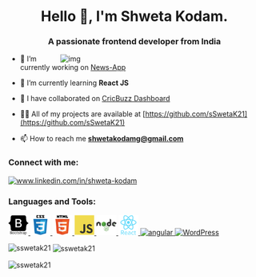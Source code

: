 

<h1 align="center">Hello 👋, I'm Shweta Kodam.</h1>
<h3 align="center">A passionate frontend developer from India</h3>

<img align="right" width="400px" src="https://i.pinimg.com/originals/e7/26/c7/e726c74ac081eed50feee1433d12c998.gif" alt="img" />



- 🔭 I’m currently working on [News-App](https://github.com/sSwetaK21/News-App)

- 🌱 I’m currently learning **React JS**

- 👯 I have collaborated on [CricBuzz Dashboard](https://github.com/sSwetaK21/CricBuzz-dashboard)

- 👨‍💻 All of my projects are available at [https://github.com/sSwetaK21](https://github.com/sSwetaK21)

- 📫 How to reach me **shwetakodamg@gmail.com**

<h3 align="left">Connect with me:</h3>
<p align="left">
<a href="https://linkedin.com/in/www.linkedin.com/in/shweta-kodam" target="blank"><img align="center" src="https://raw.githubusercontent.com/rahuldkjain/github-profile-readme-generator/master/src/images/icons/Social/linked-in-alt.svg" alt="www.linkedin.com/in/shweta-kodam" height="30" width="40" /></a>
</p>

<h3 align="left">Languages and Tools:</h3>
<p align="left"> <a href="https://getbootstrap.com" target="_blank" rel="noreferrer"> <img src="https://raw.githubusercontent.com/devicons/devicon/master/icons/bootstrap/bootstrap-plain-wordmark.svg" alt="bootstrap" width="40" height="40"/> </a> <a href="https://www.w3schools.com/css/" target="_blank" rel="noreferrer"> <img src="https://raw.githubusercontent.com/devicons/devicon/master/icons/css3/css3-original-wordmark.svg" alt="css3" width="40" height="40"/> </a> <a href="https://www.w3.org/html/" target="_blank" rel="noreferrer"> <img src="https://raw.githubusercontent.com/devicons/devicon/master/icons/html5/html5-original-wordmark.svg" alt="html5" width="40" height="40"/> </a> <a href="https://developer.mozilla.org/en-US/docs/Web/JavaScript" target="_blank" rel="noreferrer"> <img src="https://raw.githubusercontent.com/devicons/devicon/master/icons/javascript/javascript-original.svg" alt="javascript" width="40" height="40"/> </a> <a href="https://nodejs.org" target="_blank" rel="noreferrer"> <img src="https://raw.githubusercontent.com/devicons/devicon/master/icons/nodejs/nodejs-original-wordmark.svg" alt="nodejs" width="40" height="40"/> </a> <a href="https://reactjs.org/" target="_blank" rel="noreferrer"> <img src="https://raw.githubusercontent.com/devicons/devicon/master/icons/react/react-original-wordmark.svg" alt="react" width="40" height="40"/> </a><a href="https://angular.io/" target="_blank" rel="noreferrer">
  <img src="https://angular.io/assets/images/logos/angular/angular.svg" alt="angular" width="40" height="40"/>
</a>
<a href="https://wordpress.org/" target="_blank" rel="noreferrer">
  <img src="[https://www.google.com/url?sa=i&url=https%3A%2F%2Fen.wikipedia.org%2Fwiki%2FWordPress.com&psig=AOvVaw2Ehn6qXXkKBqSmcJ3XbQhL&ust=1708423211790000&source=images&cd=vfe&opi=89978449&ved=0CBEQjRxqFwoTCPCl2fSRt4QDFQAAAAAdAAAAABAD](https://www.google.com/url?sa=i&url=https%3A%2F%2Fwww.heise.de%2Ftipps-tricks%2FWordPress-zuruecksetzen-so-geht-s-6356538.html&psig=AOvVaw2Ehn6qXXkKBqSmcJ3XbQhL&ust=1708423211790000&source=images&cd=vfe&opi=89978449&ved=0CBEQjRxqFwoTCPCl2fSRt4QDFQAAAAAdAAAAABAH)" alt="WordPress" width="40" height="40"/>
</a>

 </p>

<p><img align="left" src="https://github-readme-stats.vercel.app/api/top-langs?username=sswetak21&show_icons=true&locale=en&layout=compact" alt="sswetak21" /></p>

<p>&nbsp;<img align="center" src="https://github-readme-stats.vercel.app/api?username=sswetak21&show_icons=true&locale=en" alt="sswetak21" /></p>

<p><img align="center" src="https://github-readme-streak-stats.herokuapp.com/?user=sswetak21&" alt="sswetak21" /></p>
